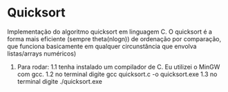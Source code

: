 # Quicksort
Implementação do algoritmo quicksort em linguagem C. O quicksort é a forma mais eficiente (sempre theta(nlogn)) de ordenação por comparação, que funciona basicamente em qualquer circunstância que envolva listas/arrays numéricos)

1. Para rodar: 
1.1 tenha instalado um compilador de C. Eu utilizei o MinGW com gcc.
1.2 no terminal digite gcc quicksort.c -o quicksort.exe
1.3 no terminal digite ./quicksort.exe
